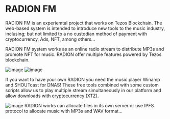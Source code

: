 
# RADION FM

RADION FM is an experiemtal project that works on Tezos Blockchain. The web-based system is intended to introduce new tools to the music industry, inclusing; but not limited to a no custodian method of payment with cryptocurrency, Ads, NFT, among others... 

RADION FM system works as an online radio stream to distribute MP3s and promote NFT for music. RADION offer multiple features powered by Tezos blockchain.

![image](https://user-images.githubusercontent.com/31939627/117907324-98a0fc80-b2a4-11eb-9f19-c092df804655.png)
![image](https://user-images.githubusercontent.com/31939627/117907405-c1c18d00-b2a4-11eb-8f7d-ccd3244b87b4.png)

If you want to have your own RADION you need the music player Winamp and SHOUTcast for DNAS! These free tools combined with some custom scripts allow us to play multiple stream simultaneously in our platform and allow downloads with cryptocurrency (XTZ).

![image](https://user-images.githubusercontent.com/31939627/120156218-c56b7400-c1bf-11eb-9dda-928a2992954d.png)
RADION works can allocate files in its own server or use IPFS protocol to allocate music with MP3s and WAV format...
